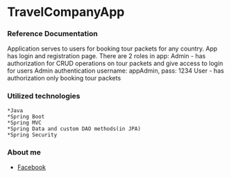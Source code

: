 # TravelCompanyApp
### Reference Documentation

Application serves to users for booking tour packets for any country.
App has login and registration page.
There are 2 roles in app:
Admin - has authorization for CRUD operations on tour packets and give access to login for users
Admin authentication username: appAdmin, pass: 1234
User - has authorization only booking tour packets

### Utilized technologies
	*Java
  	*Spring Boot
	*Spring MVC
	*Spring Data and custom DAO methods(in JPA)
	*Spring Security
### About me
* [Facebook](https://www.facebook.com/murad.isgenderli.12)

	
